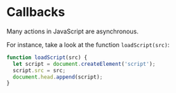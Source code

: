 # Callbacks

Many actions in JavaScript are asynchronous.

For instance, take a look at the function `loadScript(src)`:

```javascript
function loadScript(src) {
  let script = document.createElement('script');
  script.src = src;
  document.head.append(script);
}
```